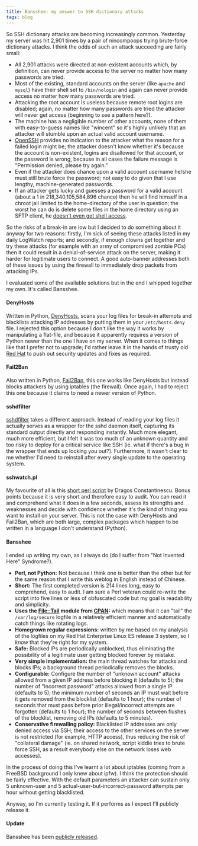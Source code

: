 ```yaml
---
title: Bansshee: my answer to SSH dictionary attacks
tags: blog
---
```


So SSH dictionary attacks are becoming increasingly common. Yesterday my server was hit 2,901 times by a pair of nincompoops trying brute-force dictionary attacks. I think the odds of such an attack succeeding are fairly small:

-   All 2,901 attacks were directed at non-existent accounts which, by definition, can never provide access to the server no matter how many passwords are tried.
-   Most of the existing, standard accounts on the server (like `apache` and `mysql`) have their shell set to `/bin/nologin` and again can never provide access no matter how many passwords are tried.
-   Attacking the root account is useless because remote root logins are disabled; again, no matter how many passwords are tried the attacker will never get access (beginning to see a pattern here?).
-   The machine has a negligible number of other accounts, none of them with easy-to-guess names like "wincent" so it's highly unlikely that an attacker will stumble upon an actual valid account username.
-   [OpenSSH](http://openssh.org/) provides no indication to the attacker what the reason for a failed login might be; the attacker doesn't know whether it's because the account is non-existent, logins are disallowed for that account, or the password is wrong, because in all cases the failure message is "Permission denied, please try again."
-   Even if the attacker does chance upon a valid account username he/she must still brute force the password; not easy to do given that I use lengthy, machine-generated passwords.
-   If an attacker gets lucky and guesses a password for a valid account (about a 1 in 218,340,105,584,896 chance) then he will find himself in a chroot jail limited to the home-directory of the user in question; the worst he can do is delete some files in the home directory using an SFTP client, he [doesn't even get shell access](http://www.pizzashack.org/rssh/).

So the risks of a break-in are low but I decided to do something about it anyway for two reasons: firstly, I'm sick of seeing these attacks listed in my daily LogWatch reports; and secondly, if enough clowns get together and try these attacks (for example with an army of compromised zombie PCs) then it could result in a denial-of-service attack on the server, making it harder for legitimate users to connect. A good auto-banner addresses both of these issues by using the firewall to immediately drop packets from attacking IPs.

I evaluated some of the available solutions but in the end I whipped together my own. It's called Bansshee.





#### DenyHosts

Written in Python, [DenyHosts](http://denyhosts.sourceforge.net/), scans your log files for break-in attempts and blacklists attacking IP addresses by putting them in your `/etc/hosts.deny` file. I rejected this option because I don't like the way it works by manipulating a flat-file, and because it apparently requires a version of Python newer than the one I have on my server. When it comes to things like that I prefer not to upgrade; I'd rather leave it in the hands of trusty old [Red Hat](http://www.redhat.com/) to push out security updates and fixes as required.

#### Fail2Ban

Also written in Python, [Fail2Ban](http://fail2ban.sourceforge.net/), this one works like DenyHosts but instead blocks attackers by using iptables (the firewall). Once again, I had to reject this one because it claims to need a newer version of Python.

#### sshdfilter

[sshdfilter](http://freshmeat.net/projects/sshdfilter/) takes a different approach. Instead of reading your log files it actually serves as a wrapper for the sshd daemon itself, capturing its standard output directly and responding instantly. Much more elegant, much more efficient, but I felt it was too much of an unknown quantity and too risky to deploy for a critical service like SSH (ie. what if there's a bug in the wrapper that ends up locking you out?). Furthermore, it wasn't clear to me whether I'd need to reinstall after every single update to the operating system.

#### sshwatch.pl

My favourite of all is this [short perl script](http://www.cpan.org/authors/id/D/DR/DRAGOS/sshwatch-0.01.pl) by Dragos Constantinescu. Bonus points because it is very short and therefore easy to audit. You can read it and comprehend what it does in a few seconds, assess its strengths and weaknesses and decide with confidence whether it's the kind of thing you want to install on your server. This is not the case with DenyHosts and Fail2Ban, which are both large, complex packages which happen to be written in a language I don't understand (Python).

#### Bansshee

I ended up writing my own, as I always do (do I suffer from "Not Invented Here" Syndrome?).

-   **Perl, not Python:** Not because I think one is better than the other but for the same reason that I write this weblog in English instead of Chinese.
-   **Short:** The first completed version is 214 lines long, easy to comprehend, easy to audit. I am sure a Perl veteran could re-write the script into five lines or less of obfuscated code but my goal is readability and simplicity.
-   **Uses the [File::Tail](http://search.cpan.org/~mgrabnar/File-Tail-0.99.3/Tail.pm) module from [CPAN](http://cpan.org/):** which means that it can "tail" the `/var/log/secure` logfile in a relatively efficient manner and automatically catch things like rotating logs.
-   **Homegrown regular expressions:** written by me based on my analysis of the logfiles on my Red Hat Enterprise Linux ES release 3 system, so I *know* that they're right for my system.
-   **Safe:** Blocked IPs are periodically unblocked, thus eliminating the possibility of a legitimate user getting blocked forever by mistake.
-   **Very simple implementation:** the main thread watches for attacks and blocks IPs; a background thread periodically removes the blocks.
-   **Configurable:** Configure the number of "unknown account" attacks allowed from a given IP address before blocking it (defaults to 5); the number of "incorrect password" attacks allowed from a single IP (defaults to 5); the minimum number of seconds an IP must wait before it gets removed from the blocklist (defaults to 1 hour); the number of seconds that must pass before prior illegal/incorrect attempts are forgotten (defaults to 1 hour); the number of seconds between flushes of the blocklist, removing old IPs (defaults to 5 minutes).
-   **Conservative firewalling policy:** Blacklisted IP addresses are only denied access via SSH; their access to the other services on the server is not restricted (for example, HTTP access), thus reducing the risk of "collateral damage" (ie. on shared network, script kiddie tries to brute force SSH, as a result everybody else on the network loses web accesses).

In the process of doing this I've learnt a lot about iptables (coming from a FreeBSD background I only knew about ipfw). I think the protection should be fairly effective. With the default parameters an attacker can sustain only 5 unknown-user and 5 actual-user-but-incorrect-password attempts per hour without getting blacklisted.

Anyway, so I'm currently testing it. If it performs as I expect I'll publicly release it.

#### Update

Bansshee has been [publicly released](http://bansshee.org/).

